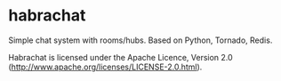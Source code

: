 habrachat
=========

Simple chat system with rooms/hubs. Based on Python, Tornado, Redis. 

Habrachat is licensed under the Apache Licence, Version 2.0 (http://www.apache.org/licenses/LICENSE-2.0.html).
